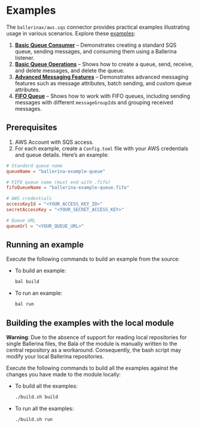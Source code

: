 # Examples

The `ballerinax/aws.sqs` connector provides practical examples illustrating usage in various scenarios. Explore these [examples](https://github.com/ballerina-platform/module-ballerinax-aws.sqs/tree/master/examples):

1. [**Basic Queue Consumer**](https://github.com/ballerina-platform/module-ballerinax-aws.sqs/tree/master/examples/basic-queue-consumer) – Demonstrates creating a standard SQS queue, sending messages, and consuming them using a Ballerina listener.
2. [**Basic Queue Operations**](https://github.com/ballerina-platform/module-ballerinax-aws.sqs/tree/master/examples/basic-queue-operations) – Shows how to create a queue, send, receive, and delete messages, and delete the queue.
3. [**Advanced Messaging Features**](https://github.com/ballerina-platform/module-ballerinax-aws.sqs/tree/master/examples/advanced-messaging-features) – Demonstrates advanced messaging features such as message attributes, batch sending, and custom queue attributes.
4. [**FIFO Queue**](https://github.com/ballerina-platform/module-ballerinax-aws.sqs/tree/master/examples/fifo-queue) – Shows how to work with FIFO queues, including sending messages with different `messageGroupId`s and grouping received messages.

## Prerequisites

1. AWS Account with SQS access.
2. For each example, create a `Config.toml` file with your AWS credentials and queue details. Here’s an example:

```toml
# Standard queue name
queueName = "ballerina-example-queue"

# FIFO queue name (must end with .fifo)
fifoQueueName = "ballerina-example-queue.fifo"

# AWS credentials
accessKeyId = "<YOUR_ACCESS_KEY_ID>"
secretAccessKey = "<YOUR_SECRET_ACCESS_KEY>"

# Queue URL
queueUrl = "<YOUR_QUEUE_URL>"
```

## Running an example

Execute the following commands to build an example from the source:

* To build an example:

    ```bash
    bal build
    ```

* To run an example:

    ```bash
    bal run
    ```

## Building the examples with the local module

**Warning**: Due to the absence of support for reading local repositories for single Ballerina files, the Bala of the module is manually written to the central repository as a workaround. Consequently, the bash script may modify your local Ballerina repositories.

Execute the following commands to build all the examples against the changes you have made to the module locally:

* To build all the examples:

    ```bash
    ./build.sh build
    ```

* To run all the examples:

    ```bash
    ./build.sh run
